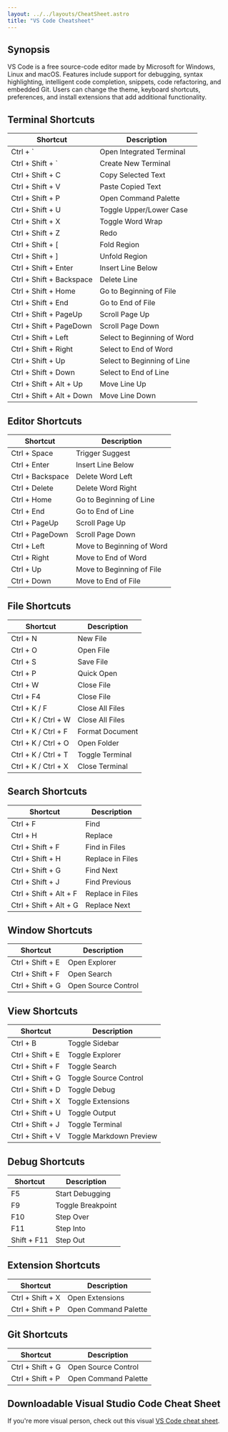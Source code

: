 ```yaml
---
layout: ../../layouts/CheatSheet.astro
title: "VS Code Cheatsheet"
---
```


## Synopsis

VS Code is a free source-code editor made by Microsoft for Windows, Linux and macOS. Features include support for debugging, syntax highlighting, intelligent code completion, snippets, code refactoring, and embedded Git. Users can change the theme, keyboard shortcuts, preferences, and install extensions that add additional functionality.

## Terminal Shortcuts

| Shortcut                  | Description                 |
| ------------------------- | --------------------------- |
| Ctrl + `                  | Open Integrated Terminal    |
| Ctrl + Shift + `          | Create New Terminal         |
| Ctrl + Shift + C          | Copy Selected Text          |
| Ctrl + Shift + V          | Paste Copied Text           |
| Ctrl + Shift + P          | Open Command Palette        |
| Ctrl + Shift + U          | Toggle Upper/Lower Case     |
| Ctrl + Shift + X          | Toggle Word Wrap            |
| Ctrl + Shift + Z          | Redo                        |
| Ctrl + Shift + [          | Fold Region                 |
| Ctrl + Shift + ]          | Unfold Region               |
| Ctrl + Shift + Enter      | Insert Line Below           |
| Ctrl + Shift + Backspace  | Delete Line                 |
| Ctrl + Shift + Home       | Go to Beginning of File     |
| Ctrl + Shift + End        | Go to End of File           |
| Ctrl + Shift + PageUp     | Scroll Page Up              |
| Ctrl + Shift + PageDown   | Scroll Page Down            |
| Ctrl + Shift + Left       | Select to Beginning of Word |
| Ctrl + Shift + Right      | Select to End of Word       |
| Ctrl + Shift + Up         | Select to Beginning of Line |
| Ctrl + Shift + Down       | Select to End of Line       |
| Ctrl + Shift + Alt + Up   | Move Line Up                |
| Ctrl + Shift + Alt + Down | Move Line Down              |

## Editor Shortcuts

| Shortcut         | Description               |
| ---------------- | ------------------------- |
| Ctrl + Space     | Trigger Suggest           |
| Ctrl + Enter     | Insert Line Below         |
| Ctrl + Backspace | Delete Word Left          |
| Ctrl + Delete    | Delete Word Right         |
| Ctrl + Home      | Go to Beginning of Line   |
| Ctrl + End       | Go to End of Line         |
| Ctrl + PageUp    | Scroll Page Up            |
| Ctrl + PageDown  | Scroll Page Down          |
| Ctrl + Left      | Move to Beginning of Word |
| Ctrl + Right     | Move to End of Word       |
| Ctrl + Up        | Move to Beginning of File |
| Ctrl + Down      | Move to End of File       |

## File Shortcuts

| Shortcut            | Description     |
| ------------------- | --------------- |
| Ctrl + N            | New File        |
| Ctrl + O            | Open File       |
| Ctrl + S            | Save File       |
| Ctrl + P            | Quick Open      |
| Ctrl + W            | Close File      |
| Ctrl + F4           | Close File      |
| Ctrl + K / F        | Close All Files |
| Ctrl + K / Ctrl + W | Close All Files |
| Ctrl + K / Ctrl + F | Format Document |
| Ctrl + K / Ctrl + O | Open Folder     |
| Ctrl + K / Ctrl + T | Toggle Terminal |
| Ctrl + K / Ctrl + X | Close Terminal  |

## Search Shortcuts

| Shortcut               | Description      |
| ---------------------- | ---------------- |
| Ctrl + F               | Find             |
| Ctrl + H               | Replace          |
| Ctrl + Shift + F       | Find in Files    |
| Ctrl + Shift + H       | Replace in Files |
| Ctrl + Shift + G       | Find Next        |
| Ctrl + Shift + J       | Find Previous    |
| Ctrl + Shift + Alt + F | Replace in Files |
| Ctrl + Shift + Alt + G | Replace Next     |

## Window Shortcuts

| Shortcut         | Description         |
| ---------------- | ------------------- |
| Ctrl + Shift + E | Open Explorer       |
| Ctrl + Shift + F | Open Search         |
| Ctrl + Shift + G | Open Source Control |

## View Shortcuts

| Shortcut         | Description             |
| ---------------- | ----------------------- |
| Ctrl + B         | Toggle Sidebar          |
| Ctrl + Shift + E | Toggle Explorer         |
| Ctrl + Shift + F | Toggle Search           |
| Ctrl + Shift + G | Toggle Source Control   |
| Ctrl + Shift + D | Toggle Debug            |
| Ctrl + Shift + X | Toggle Extensions       |
| Ctrl + Shift + U | Toggle Output           |
| Ctrl + Shift + J | Toggle Terminal         |
| Ctrl + Shift + V | Toggle Markdown Preview |

## Debug Shortcuts

| Shortcut    | Description       |
| ----------- | ----------------- |
| F5          | Start Debugging   |
| F9          | Toggle Breakpoint |
| F10         | Step Over         |
| F11         | Step Into         |
| Shift + F11 | Step Out          |

## Extension Shortcuts

| Shortcut         | Description          |
| ---------------- | -------------------- |
| Ctrl + Shift + X | Open Extensions      |
| Ctrl + Shift + P | Open Command Palette |

## Git Shortcuts

| Shortcut         | Description          |
| ---------------- | -------------------- |
| Ctrl + Shift + G | Open Source Control  |
| Ctrl + Shift + P | Open Command Palette |

## Downloadable Visual Studio Code Cheat Sheet

If you're more visual person, check out this visual [VS Code cheat sheet](https://www.git-tower.com/learn/cheat-sheets/vscode).
